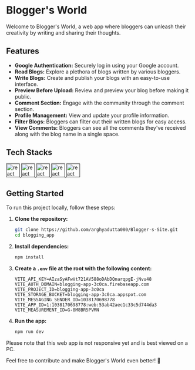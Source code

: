# Blogger's World

Welcome to Blogger's World, a web app where bloggers can unleash their creativity by writing and sharing their thoughts. 

## Features

- **Google Authentication:** Securely log in using your Google account.
- **Read Blogs:** Explore a plethora of blogs written by various bloggers.
- **Write Blogs:** Create and publish your blogs with an easy-to-use interface.
- **Preview Before Upload:** Review and preview your blog before making it public.
- **Comment Section:** Engage with the community through the comment section.
- **Profile Management:** View and update your profile information.
- **Filter Blogs:** Bloggers can filter out their written blogs for easy access.
- **View Comments:** Bloggers can see all the comments they've received along with the blog name in a single space.

## Tech Stacks

<a href="" target="_blank" rel="noreferrer"> <img src="https://skillicons.dev/icons?i=typescript" alt="react" width="37" height="37"/> </a>
<a href="" target="_blank" rel="noreferrer"> <img src="https://skillicons.dev/icons?i=vite" alt="react" width="37" height="37"/> </a>
<a href="" target="_blank" rel="noreferrer"> <img src="https://skillicons.dev/icons?i=react" alt="react" width="37" height="37"/> </a>
<a href="" target="_blank" rel="noreferrer"> <img src="https://skillicons.dev/icons?i=tailwind" alt="react" width="37" height="37"/> </a>
<a href="" target="_blank" rel="noreferrer"> <img src="https://skillicons.dev/icons?i=firebase" alt="react" width="37" height="37"/> </a>

## Getting Started

To run this project locally, follow these steps:

1. **Clone the repository:**

    ```bash
    git clone https://github.com/arghyadutta080/Blogger-s-Site.git
    cd blogging_app
    ```

2. **Install dependencies:**

    ```bash
    npm install
    ```

3. **Create a `.env` file at the root with the following content:**

    ```env
    VITE_API_KEY=AIzaSyAFwVt721AV588oDAbDQnarqpgE-jNvu48
    VITE_AUTH_DOMAIN=blogging-app-3c0ca.firebaseapp.com
    VITE_PROJECT_ID=blogging-app-3c0ca
    VITE_STORAGE_BUCKET=blogging-app-3c0ca.appspot.com
    VITE_MESSAGING_SENDER_ID=1038170698778
    VITE_APP_ID=1:1038170698778:web:53ab42aec1c33c5d744da3
    VITE_MEASUREMENT_ID=G-8M8BR5PVMN
    ```

4. **Run the app:**

    ```bash
    npm run dev
    ```

Please note that this web app is not responsive yet and is best viewed on a PC.

Feel free to contribute and make Blogger's World even better! 🚀
